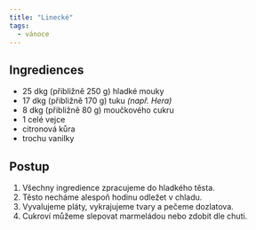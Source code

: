 ```yaml
---
title: "Linecké"
tags:
  - vánoce
---
```


## Ingrediences
- 25 dkg (přibližně 250 g) hladké mouky
- 17 dkg (přibližně 170 g) tuku *(např. Hera)*
- 8 dkg (přibližně 80 g) moučkového cukru
- 1 celé vejce
- citronová kůra
- trochu vanilky

## Postup
1. Všechny ingredience zpracujeme do hladkého těsta.
2. Těsto necháme alespoň hodinu odležet v chladu.
3. Vyvalujeme pláty, vykrajujeme tvary a pečeme dozlatova.
4. Cukroví můžeme slepovat marmeládou nebo zdobit dle chuti.
<!--stackedit_data:
eyJoaXN0b3J5IjpbLTE0MjkzNzI1NTIsODM1MTM1MjcxXX0=
-->